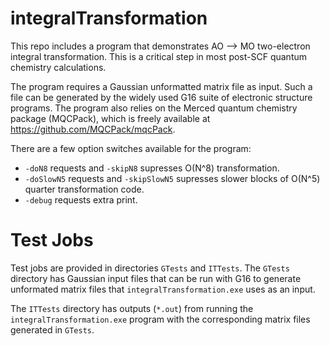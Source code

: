 # integralTransformation
This repo includes a program that demonstrates AO --> MO two-electron integral transformation. This is a critical step in most post-SCF quantum chemistry calculations.

The program requires a Gaussian unformatted matrix file as input. Such a file can be generated by the widely used G16 suite of electronic structure programs. The program also relies on the Merced quantum chemistry package (MQCPack), which is freely available at https://github.com/MQCPack/mqcPack.

There are a few option switches available for the program:
  - `-doN8` requests and `-skipN8` supresses O(N^8) transformation.
  - `-doSlowN5` requests and `-skipSlowN5` supresses slower blocks of O(N^5) quarter transformation code.
  - `-debug` requests extra print.


# Test Jobs
Test jobs are provided in directories `GTests` and `ITTests`. The `GTests` directory has Gaussian input files that can be run with G16 to generate unformated matrix files that `integralTransformation.exe` uses as an input.

The `ITTests` directory has outputs (`*.out`) from running the `integralTransformation.exe` program with the corresponding matrix files generated in `GTests`.
